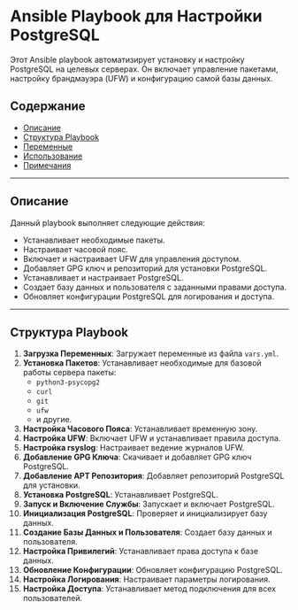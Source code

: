 # Ansible Playbook для Настройки PostgreSQL

Этот Ansible playbook автоматизирует установку и настройку PostgreSQL на целевых серверах. Он включает управление пакетами, настройку брандмауэра (UFW) и конфигурацию самой базы данных.

## Содержание

- [Описание](#описание)
- [Структура Playbook](#структура-playbook)
- [Переменные](#переменные)
- [Использование](#использование)
- [Примечания](#примечания)

---

## Описание

Данный playbook выполняет следующие действия:

- Устанавливает необходимые пакеты.
- Настраивает часовой пояс.
- Включает и настраивает UFW для управления доступом.
- Добавляет GPG ключ и репозиторий для установки PostgreSQL.
- Устанавливает и настраивает PostgreSQL.
- Создает базу данных и пользователя с заданными правами доступа.
- Обновляет конфигурации PostgreSQL для логирования и доступа.

---

## Структура Playbook

1. **Загрузка Переменных**: Загружает переменные из файла `vars.yml`.
2. **Установка Пакетов**: Устанавливает необходимые для базовой работы сервера пакеты:
   - `python3-psycopg2`
   - `curl`
   - `git`
   - `ufw`
   - и другие.
3. **Настройка Часового Пояса**: Устанавливает временную зону.
4. **Настройка UFW**: Включает UFW и устанавливает правила доступа.
5. **Настройка rsyslog**: Настраивает ведение журналов UFW.
6. **Добавление GPG Ключа**: Скачивает и добавляет GPG ключ PostgreSQL.
7. **Добавление APT Репозитория**: Добавляет репозиторий PostgreSQL для установки.
8. **Установка PostgreSQL**: Устанавливает PostgreSQL.
9. **Запуск и Включение Службы**: Запускает и включает PostgreSQL.
10. **Инициализация PostgreSQL**: Проверяет и инициализирует базу данных.
11. **Создание Базы Данных и Пользователя**: Создает базу данных и пользователя.
12. **Настройка Привилегий**: Устанавливает права доступа к базе данных.
13. **Обновление Конфигурации**: Обновляет конфигурацию PostgreSQL.
14. **Настройка Логирования**: Настраивает параметры логирования.
15. **Настройка Доступа**: Устанавливает метод подключения для всех пользователей.
